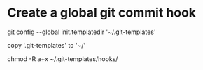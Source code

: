 # Create a global git commit hook

git config --global init.templatedir '~/.git-templates'

copy '.git-templates' to '~/'

chmod -R a+x ~/.git-templates/hooks/
